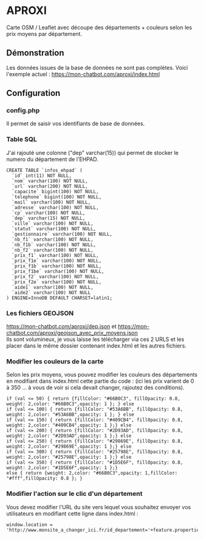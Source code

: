 # APROXI
Carte OSM / Leaflet avec découpe des départements + couleurs selon les prix moyens par département.

## Démonstration 
Les données issues de la base de données ne sont pas complètes. Voici l'exemple actuel : https://mon-chatbot.com/aproxi/index.html

## Configuration
### config.php
Il permet de saisir vos identifiants de base de données.<br />

### Table SQL
J'ai rajouté une colonne ("dep" varchar(15)) qui permet de stocker le numero du département de l'EHPAD.

````
CREATE TABLE `infos_ehpad` (
  `id` int(11) NOT NULL,
  `nom` varchar(100) NOT NULL,
  `url` varchar(200) NOT NULL,
  `capacite` bigint(100) NOT NULL,
  `telephone` bigint(100) NOT NULL,
  `mail` varchar(100) NOT NULL,
  `adresse` varchar(100) NOT NULL,
  `cp` varchar(100) NOT NULL,
  `dep` varchar(15) NOT NULL,
  `ville` varchar(100) NOT NULL,
  `statut` varchar(100) NOT NULL,
  `gestionnaire` varchar(100) NOT NULL,
  `nb_f1` varchar(100) NOT NULL,
  `nb_f1b` varchar(100) NOT NULL,
  `nb_f2` varchar(100) NOT NULL,
  `prix_f1` varchar(100) NOT NULL,
  `prix_f1e` varchar(100) NOT NULL,
  `prix_f1b` varchar(100) NOT NULL,
  `prix_f1be` varchar(100) NOT NULL,
  `prix_f2` varchar(100) NOT NULL,
  `prix_f2e` varchar(100) NOT NULL,
  `aide1` varchar(100) NOT NULL,
  `aide2` varchar(100) NOT NULL
) ENGINE=InnoDB DEFAULT CHARSET=latin1;
````

### Les fichiers GEOJSON
https://mon-chatbot.com/aproxi/dep.json et https://mon-chatbot.com/aproxi/geojson_avec_prix_moyens.json <br />
Ils sont volumineux, je vous laisse les télécharger via ces 2 URLS et les placer dans le même dossier contenant index.html et les autres fichiers.

### Modifier les couleurs de la carte 
Selon les prix moyens, vous pouvez modifier les couleurs des départements en modifiant dans index.html cette partie du code : (ici les prix varient de 0 à 350 ... à vous de voir si cela devait changer, rajoutez des conditions).

````
if (val <= 50) { return {fillColor: "#66B0C3", fillOpacity: 0.8, weight: 2,color: "#66B0C3",opacity: 1 }; } else
if (val <= 100) { return {fillColor: "#53A6BB", fillOpacity: 0.8, weight: 2,color: "#53A6BB",opacity: 1 }; } else
if (val <= 150) { return {fillColor: "#409CB4", fillOpacity: 0.8, weight: 2,color: "#409CB4",opacity: 1 };} else
if (val <= 200) { return {fillColor: "#2D93AD", fillOpacity: 0.8, weight: 2,color: "#2D93AD",opacity: 1 };} else
if (val <= 250) { return {fillColor: "#29869E", fillOpacity: 0.8, weight: 2,color: "#29869E",opacity: 1 };} else
if (val <= 300) { return {fillColor: "#25798E", fillOpacity: 0.8, weight: 2,color: "#25798E",opacity: 1 };} else
if (val <= 350) { return {fillColor: "#1D5E6F", fillOpacity: 0.8, weight: 2,color: "#1D5E6F",opacity: 1 };}
else { return {weight: 2,color: "#66B0C3",opacity: 1,fillColor: "#fff",fillOpacity: 0.8 }; }
````

### Modifier l'action sur le clic d'un département
Vous devez modifier l'URL du site vers lequel vous souhaitez envoyer vos utilisateurs en modifiant cette ligne dans index.html : 

````
window.location = 'http://www.monsite_a_changer_ici.fr/id_departement='+feature.properties.code;

````

